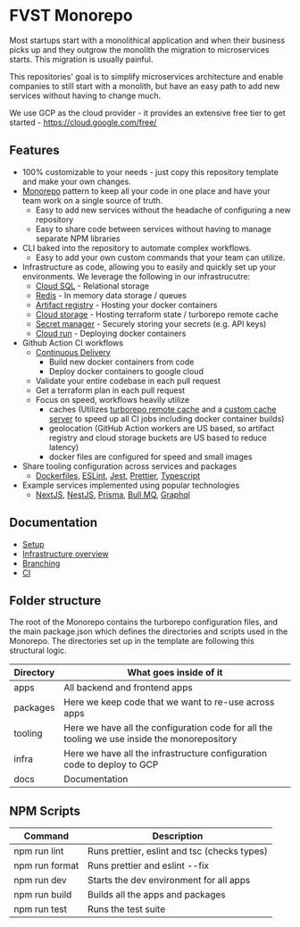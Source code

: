 # FVST Monorepo

Most startups start with a monolithical application and when their business picks up and they outgrow
the monolith the migration to microservices starts. This migration is usually painful.

This repositories' goal is to simplify microservices architecture and enable companies to still start with a monolith, but have an easy path to add new services without having to change much.

We use GCP as the cloud provider - it provides an extensive free tier to get started - https://cloud.google.com/free/

## Features

- 100% customizable to your needs - just copy this repository template and make your own changes.
- [Monorepo](https://semaphoreci.com/blog/what-is-monorepo) pattern to keep all your code in one place and have your team work on a single source of truth.
  - Easy to add new services without the headache of configuring a new repository
  - Easy to share code between services without having to manage separate NPM libraries
- CLI baked into the repository to automate complex workflows.
  - Easy to add your own custom commands that your team can utilize.
- Infrastructure as code, allowing you to easily and quickly set up your environments. We leverage the following in our infrastrucutre:
  - [Cloud SQL](https://cloud.google.com/sql) - Relational storage
  - [Redis](https://cloud.google.com/memorystore) - In memory data storage / queues
  - [Artifact registry](https://cloud.google.com/artifact-registry) - Hosting your docker containers
  - [Cloud storage](https://cloud.google.com/storage) - Hosting terraform state / turborepo remote cache
  - [Secret manager](https://cloud.google.com/secret-manager) - Securely storing your secrets (e.g. API keys)
  - [Cloud run](https://cloud.google.com/run) - Deploying docker containers
- Github Action CI workflows
  - [Continuous Delivery](https://continuousdelivery.com/)
    - Build new docker containers from code
    - Deploy docker containers to google cloud
  - Validate your entire codebase in each pull request
  - Get a terraform plan in each pull request
  - Focus on speed, workflows heavily utilize
    - caches (Utilizes [turborepo remote cache](https://turbo.build/repo/docs/core-concepts/remote-caching) and a [custom cache server](https://github.com/trappar/turborepo-remote-cache-gh-action) to speed up all CI jobs including docker container builds)
    - geolocation (GitHub Action workers are US based, so artifact registry and cloud storage buckets are US based to reduce latency)
    - docker files are configured for speed and small images
- Share tooling configuration across services and packages
  - [Dockerfiles](https://spacelift.io/blog/dockerfile), [ESLint](https://eslint.org/), [Jest](https://jestjs.io/), [Prettier](https://prettier.io/), [Typescript](https://www.typescriptlang.org/)
- Example services implemented using popular technologies
  - [NextJS](https://nextjs.org/), [NestJS](https://nestjs.com/), [Prisma](https://www.prisma.io/), [Bull MQ](https://github.com/taskforcesh/bullmq), [Graphql](https://www.apollographql.com/apollo-client)

## Documentation

- [Setup](./docs/setup/README.md)
- [Infrastructure overview](./docs/infra/README.md)
- [Branching](./docs/branching/README.md)
- [CI](./docs/ci/README.md)

## Folder structure

The root of the Monorepo contains the turborepo configuration files, and the main package.json which defines the
directories and scripts used in the Monorepo. The directories set up in the template are following this structural
logic.

| Directory | What goes inside of it                                                                       |
| --------- | -------------------------------------------------------------------------------------------- |
| apps      | All backend and frontend apps                                                                |
| packages  | Here we keep code that we want to re-use across apps                                         |
| tooling   | Here we have all the configuration code for all the tooling we use inside the monorepository |
| infra     | Here we have all the infrastructure configuration code to deploy to GCP                      |
| docs      | Documentation                                                                                |

## NPM Scripts

| Command        | Description                                  |
| -------------- | -------------------------------------------- |
| npm run lint   | Runs prettier, eslint and tsc (checks types) |
| npm run format | Runs prettier and eslint --fix               |
| npm run dev    | Starts the dev environment for all apps      |
| npm run build  | Builds all the apps and packages             |
| npm run test   | Runs the test suite                          |
